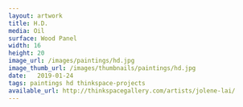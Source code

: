 ```yaml
---
layout: artwork
title: H.D.
media: Oil
surface: Wood Panel
width: 16
height: 20
image_url: /images/paintings/hd.jpg
image_thumb_url: /images/thumbnails/paintings/hd.jpg
date:   2019-01-24
tags: paintings hd thinkspace-projects
available_url: http://thinkspacegallery.com/artists/jolene-lai/
---
```

